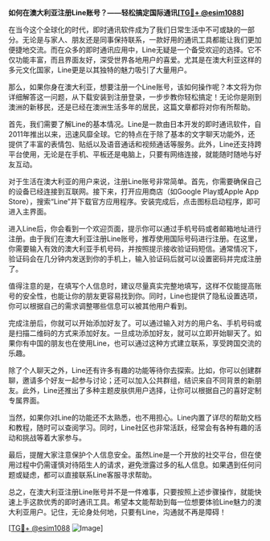 **如何在澳大利亚注册Line账号？——轻松搞定国际通讯[[TG💪+ @esim1088](https://t.me/s/esim1088)]**

在当今这个全球化的时代，即时通讯软件成为了我们日常生活中不可或缺的一部分。无论是与家人、朋友还是同事保持联系，一款好用的通讯工具都能让我们更加便捷地交流。而在众多的即时通讯应用中，Line无疑是一个备受欢迎的选择。它不仅功能丰富，而且界面友好，深受世界各地用户的喜爱。尤其是在澳大利亚这样的多元文化国家，Line更是以其独特的魅力吸引了大量用户。

那么，如果你身在澳大利亚，想要注册一个Line账号，该如何操作呢？本文将为你详细解答这一问题，从下载安装到注册登录，一步步教你轻松搞定！无论你是刚到澳洲的新移民，还是已经在澳洲生活多年的居民，这篇文章都将对你有所帮助。

首先，我们需要了解Line的基本情况。Line是一款由日本开发的即时通讯软件，自2011年推出以来，迅速风靡全球。它的特点在于除了基本的文字聊天功能外，还提供了丰富的表情包、贴纸以及语音通话和视频通话等服务。此外，Line还支持跨平台使用，无论是在手机、平板还是电脑上，只要有网络连接，就能随时随地与好友互动。

对于生活在澳大利亚的用户来说，注册Line账号非常简单。首先，你需要确保自己的设备已经连接到互联网。接下来，打开应用商店（如Google Play或Apple App Store），搜索“Line”并下载官方应用程序。安装完成后，点击图标启动程序，即可进入主界面。

进入Line后，你会看到一个欢迎页面，提示你可以通过手机号码或者邮箱地址进行注册。由于我们在澳大利亚注册Line账号，推荐使用国际号码进行注册。在这里，你需要输入有效的澳大利亚手机号码，并按照提示接收验证码短信。通常情况下，验证码会在几分钟内发送到你的手机上，输入验证码后就可以设置密码并完成注册了。

值得注意的是，在填写个人信息时，建议尽量真实完整地填写，这样不仅能提高账号的安全性，也能让你的朋友更容易找到你。同时，Line也提供了隐私设置选项，你可以根据自己的需求调整哪些信息可以被其他用户看到。

完成注册后，你就可以开始添加好友了。可以通过输入对方的用户名、手机号码或是扫描二维码的方式来添加好友。一旦成功添加好友，就可以立即开始聊天了。如果你有中国的朋友也在使用Line，也可以通过这种方式建立联系，享受跨国交流的乐趣。

除了个人聊天之外，Line还有许多有趣的功能等待你去探索。比如，你可以创建群聊，邀请多个好友一起参与讨论；还可以加入公共群组，结识来自不同背景的新朋友。此外，Line还推出了多种主题皮肤供用户选择，让你可以根据自己的喜好定制专属界面。

当然，如果你对Line的功能还不太熟悉，也不用担心。Line内置了详尽的帮助文档和教程，随时可以查阅学习。同时，Line社区也非常活跃，经常会有各种有趣的活动和挑战等着大家参与。

最后，提醒大家注意保护个人信息安全。虽然Line是一个开放的社交平台，但在使用过程中仍需谨慎对待陌生人的请求，避免泄露过多的私人信息。如果遇到任何问题或疑虑，都可以直接联系Line客服寻求帮助。

总之，在澳大利亚注册Line账号并不是一件难事，只要按照上述步骤操作，就能快速上手这款优秀的即时通讯工具。希望本文能帮助到每一位想要体验Line魅力的澳大利亚用户。记住，无论身处何地，只要有Line，沟通就不再是障碍！

[[TG💪+ @esim1088](https://t.me/s/esim1088) ![Image](https://i.postimg.cc/4NQfJmqS/Snipaste-2025-05-13-00-14-12.png)]